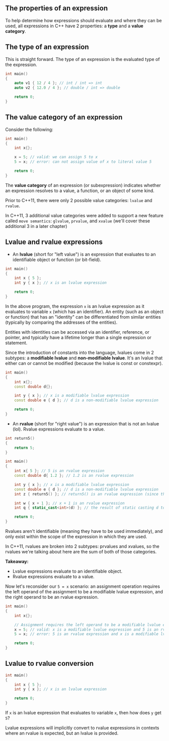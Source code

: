 ## The properties of an expression

To help determine how expressions should evaluate and where they can be used, all expressions in C++ have 2 properties: a **type** and a **value category**.

## The type of an expression

This is straight forward. The type of an expression is the evaluated type of the expression.
```cpp
int main()
{
    auto v1 { 12 / 4 }; // int / int => int
    auto v2 { 12.0 / 4 }; // double / int => double

    return 0;
}
```

## The value category of an expression

Consider the following:
```cpp
int main()
{
    int x{};

    x = 5; // valid: we can assign 5 to x
    5 = x; // error: can not assign value of x to literal value 5

    return 0;
}
```

The **value category** of an expression (or subexpression) indicates whether an expression resolves to a value, a function, or an object of some kind.

Prior to C++11, there were only 2 possible value categories: `lvalue` and `rvalue`.

In C++11, 3 additional value categories were added to support a new feature called `move semantics`: `glvalue`, `prvalue`, and `xvalue` (we'll cover these additional 3 in a later chapter)

## Lvalue and rvalue expressions

- An **lvalue** (short for "left value") is an expression that evaluates to an identifiable object or function (or bit-field).
```cpp
int main()
{
    int x { 5 };
    int y { x }; // x is an lvalue expression

    return 0;
}
```

In the above program, the expression `x` is an lvalue expression as it evaluates to variable `x` (which has an identifier). An entity (such as an object or function) that has an "identity" can be differentiated from similar entities (typically by comparing the addresses of the entities).

Entities with identities can be accessed via an identifier, reference, or pointer, and typically have a lifetime longer than a single expression or statement.

Since the introduction of constants into the language, lvalues come in 2 subtypes: a **modifiable lvalue** and **non-modifiable lvalue**. It's an lvalue that either can or cannot be modified (because the lvalue is const or constexpr).

```cpp
int main()
{
    int x{};
    const double d{};

    int y { x }; // x is a modifiable lvalue expression
    const double e { d }; // d is a non-modifiable lvalue expression

    return 0;
}
```

- An **rvalue** (short for "right value") is an expression that is not an lvalue (lol). Rvalue expressions evaluate to a value.
```cpp
int return5()
{
    return 5;
}

int main()
{
    int x{ 5 }; // 5 is an rvalue expression
    const double d{ 1.2 }; // 1.2 is an rvalue expression

    int y { x }; // x is a modifiable lvalue expression
    const double e { d }; // d is a non-modifiable lvalue expression
    int z { return5() }; // return5() is an rvalue expression (since the result is returned by value)

    int w { x + 1 }; // x + 1 is an rvalue expression
    int q { static_cast<int>(d) }; // the result of static casting d to an int is an rvalue expression

    return 0;
}
```

Rvalues aren't identifiable (meaning they have to be used immediately), and only exist within the scope of the expression in which they are used.

In C++11, rvalues are broken into 2 subtypes: prvalues and xvalues, so the rvalues we're talking about here are the sum of both of those categories.

**Takeaway:**
- Lvalue expressions evaluate to an identifiable object.
- Rvalue expressions evaluate to a value.

Now let's reconsider our `5 = x` scenario: an assignment operation requires the left operand of the assignment to be a modifiable lvalue expression, and the right operand to be an rvalue expression.
```cpp
int main()
{
    int x{};

    // Assignment requires the left operand to be a modifiable lvalue expression and the right operand to be an rvalue expression
    x = 5; // valid: x is a modifiable lvalue expression and 5 is an rvalue expression
    5 = x; // error: 5 is an rvalue expression and x is a modifiable lvalue expression

    return 0;
}
```

## Lvalue to rvalue conversion

```cpp
int main()
{
    int x { 5 };
    int y { x }; // x is an lvalue expression

    return 0;
}
```

If `x` is an lvalue expression that evaluates to variable `x`, then how does `y` get `5`?

Lvalue expressions will implicitly convert to rvalue expressions in contexts where an rvalue is expected, but an lvalue is provided.
